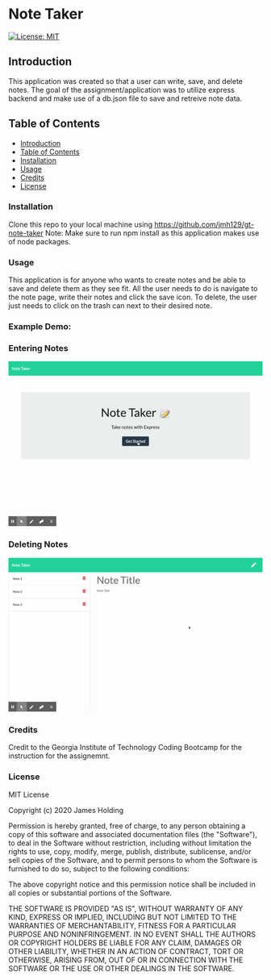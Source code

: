 # Note Taker
[![License: MIT](https://img.shields.io/badge/License-MIT-yellow.svg)](https://opensource.org/licenses/MIT)
## Introduction
This application was created so that a user can write, save, and delete notes. The goal of the assignment/application was to utilize express backend and make use of a db.json file to save and retreive note data.

## Table of Contents
- [Introduction](#Introduction)
- [Table of Contents](#table-of-contents)
- [Installation](#installation)
- [Usage](#usage)
- [Credits](#credits)
- [License](#license)

### Installation
Clone this repo to your local machine using https://github.com/jmh129/gt-note-taker
Note: Make sure to run npm install as this application makes use of node packages. 

### Usage
This application is for anyone who wants to create notes and be able to save and delete them as they see fit. All the user needs to do is navigate to the note page, write their notes and click the save icon. To delete, the user just needs to click on the trash can next to their desired note.  

### Example Demo:
### Entering Notes

![](public/assets/gifs/adding-notes.gif)

### Deleting Notes

![](public/assets/gifs/deleting-notes.gif)


### Credits
Credit to the Georgia Institute of Technology Coding Bootcamp for the instruction for the assignemnt. 

### License

MIT License

Copyright (c) 2020 James Holding

Permission is hereby granted, free of charge, to any person obtaining a copy
of this software and associated documentation files (the "Software"), to deal
in the Software without restriction, including without limitation the rights
to use, copy, modify, merge, publish, distribute, sublicense, and/or sell
copies of the Software, and to permit persons to whom the Software is
furnished to do so, subject to the following conditions:

The above copyright notice and this permission notice shall be included in all
copies or substantial portions of the Software.

THE SOFTWARE IS PROVIDED "AS IS", WITHOUT WARRANTY OF ANY KIND, EXPRESS OR
IMPLIED, INCLUDING BUT NOT LIMITED TO THE WARRANTIES OF MERCHANTABILITY,
FITNESS FOR A PARTICULAR PURPOSE AND NONINFRINGEMENT. IN NO EVENT SHALL THE
AUTHORS OR COPYRIGHT HOLDERS BE LIABLE FOR ANY CLAIM, DAMAGES OR OTHER
LIABILITY, WHETHER IN AN ACTION OF CONTRACT, TORT OR OTHERWISE, ARISING FROM,
OUT OF OR IN CONNECTION WITH THE SOFTWARE OR THE USE OR OTHER DEALINGS IN THE
SOFTWARE.
